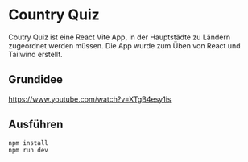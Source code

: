 # Country Quiz

Coutry Quiz ist eine React Vite App, in der Hauptstädte zu Ländern zugeordnet werden müssen.
Die App wurde zum Üben von React und Tailwind erstellt.

## Grundidee

https://www.youtube.com/watch?v=XTgB4esy1is

## Ausführen

```
npm install
npm run dev

```
